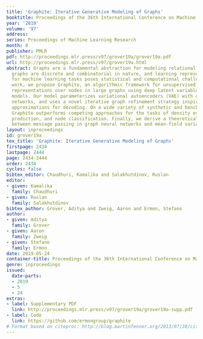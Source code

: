```yaml
---
title: 'Graphite: Iterative Generative Modeling of Graphs'
booktitle: Proceedings of the 36th International Conference on Machine Learning
year: '2019'
volume: '97'
address: 
series: Proceedings of Machine Learning Research
month: 0
publisher: PMLR
pdf: http://proceedings.mlr.press/v97/grover19a/grover19a.pdf
url: http://proceedings.mlr.press/v97/grover19a.html
abstract: Graphs are a fundamental abstraction for modeling relational data. However,
  graphs are discrete and combinatorial in nature, and learning representations suitable
  for machine learning tasks poses statistical and computational challenges. In this
  work, we propose Graphite, an algorithmic framework for unsupervised learning of
  representations over nodes in large graphs using deep latent variable generative
  models. Our model parameterizes variational autoencoders (VAE) with graph neural
  networks, and uses a novel iterative graph refinement strategy inspired by low-rank
  approximations for decoding. On a wide variety of synthetic and benchmark datasets,
  Graphite outperforms competing approaches for the tasks of density estimation, link
  prediction, and node classification. Finally, we derive a theoretical connection
  between message passing in graph neural networks and mean-field variational inference.
layout: inproceedings
id: grover19a
tex_title: 'Graphite: Iterative Generative Modeling of Graphs'
firstpage: 2434
lastpage: 2444
page: 2434-2444
order: 2434
cycles: false
bibtex_editor: Chaudhuri, Kamalika and Salakhutdinov, Ruslan
editor:
- given: Kamalika
  family: Chaudhuri
- given: Ruslan
  family: Salakhutdinov
bibtex_author: Grover, Aditya and Zweig, Aaron and Ermon, Stefano
author:
- given: Aditya
  family: Grover
- given: Aaron
  family: Zweig
- given: Stefano
  family: Ermon
date: 2019-05-24
container-title: Proceedings of the 36th International Conference on Machine Learning
genre: inproceedings
issued:
  date-parts:
  - 2019
  - 5
  - 24
extras:
- label: Supplementary PDF
  link: http://proceedings.mlr.press/v97/grover19a/grover19a-supp.pdf
- label: Code
  link: https://github.com/ermongroup/graphite
# Format based on citeproc: http://blog.martinfenner.org/2013/07/30/citeproc-yaml-for-bibliographies/
---
```

